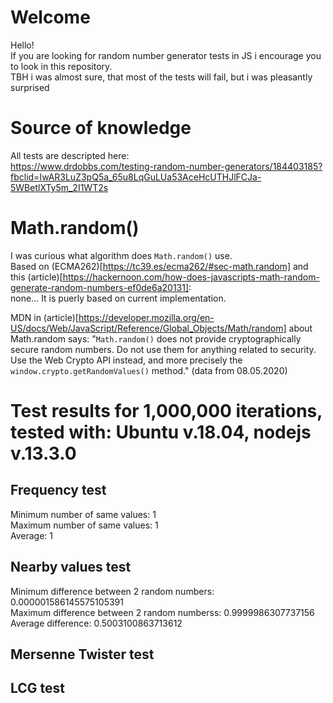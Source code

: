 # Welcome

Hello!  
If you are looking for random number generator tests in JS i encourage you to look in this repository.  
TBH i was almost sure, that most of the tests will fail, but i was pleasantly surprised

# Source of knowledge

All tests are descripted here:  
https://www.drdobbs.com/testing-random-number-generators/184403185?fbclid=IwAR3LuZ3pQ5a_65u8LqGuLUa53AceHcUTHJlFCJa-5WBetlXTy5m_2I1WT2s

# Math.random()

I was curious what algorithm does `Math.random()` use.  
Based on (ECMA262)[https://tc39.es/ecma262/#sec-math.random]
and this (article)[https://hackernoon.com/how-does-javascripts-math-random-generate-random-numbers-ef0de6a20131]:  
none... It is puerly based on current implementation.

MDN in (article)[https://developer.mozilla.org/en-US/docs/Web/JavaScript/Reference/Global_Objects/Math/random] about
Math.random says: "`Math.random()` does not provide cryptographically secure random numbers. Do not use them for anything related to security. Use the Web Crypto API instead, and more precisely the `window.crypto.getRandomValues()` method." (data from 08.05.2020)

# Test results for 1,000,000 iterations, tested with: Ubuntu v.18.04, nodejs v.13.3.0

## Frequency test

Minimum number of same values: 1  
Maximum number of same values: 1  
Average: 1

## Nearby values test

Minimum difference between 2 random numbers: 0.000001586145575105391  
Maximum difference between 2 random numberss: 0.9999986307737156  
Average difference: 0.5003100863713612

## Mersenne Twister test

## LCG test

